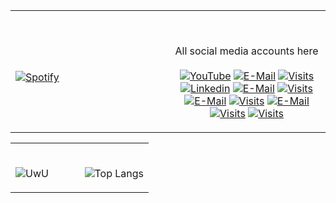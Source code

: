 <table width="100%"> 
  <tr>
  <td width="50%">
      
&nbsp; <br> [![Spotify](https://novatorem-blond-omega.vercel.app/api/spotify)](https://open.spotify.com/user/xr3b4ocme24xp1b5cocgarfjw?si=w8OnZ5BtTlijNGQsFP9x9A)

  </td>
  <td width="50%">

<br><p align="center">All social media accounts here<br><br>
  [![YouTube](https://cdn.discordapp.com/attachments/818520249959579668/818520330612113429/Adsz.png)](https://www.youtube.com/channel/UC5G7NOZXSzwWOoD7v5UQeYg)
   [![E-Mail](https://cdn.discordapp.com/attachments/818520249959579668/818520546874097745/Adsz_1.png)](http://www.stonksx.tk/)
  [![Visits](https://cdn.discordapp.com/attachments/818520249959579668/818521051939864686/Adsz.png)](https://www.twitch.tv/zeqraen)
   [![Linkedin](https://cdn.discordapp.com/attachments/818520249959579668/818522458290257960/Adsz.png)](https://discord.gg/7v9ttXc6nK)
   [![E-Mail](https://cdn.discordapp.com/attachments/818520249959579668/818522827539611699/Adsz.png)](https://soundcloud.com/zeqraen)
  [![Visits](https://cdn.discordapp.com/attachments/818520249959579668/818522931239452722/Adsz_1.png)](https://www.reddit.com/user/ZeqraeN)
   [![E-Mail](https://cdn.discordapp.com/attachments/818520249959579668/818523166543708190/Adsz.png)](https://open.spotify.com/user/xr3b4ocme24xp1b5cocgarfjw?si=GqjyQ0d_R7eoLAt0tZeJLQ)
  [![Visits](https://cdn.discordapp.com/attachments/818520249959579668/818523247540437052/Adsz_1.png)](https://github.com/novatorem)
     [![E-Mail](https://cdn.discordapp.com/attachments/818520249959579668/818523482606141460/Adsz_1.png)](https://mailhide.io/e/5ck1H)
  [![Visits](https://cdn.discordapp.com/attachments/818520249959579668/818523484081618954/Adsz.png)](https://github.com/novatorem)
    [![Visits](https://cdn.discordapp.com/attachments/818520249959579668/818523052270682122/Adsz.png)](https://github.com/novatorem)

</p>
  </td>
  </table>
  
  <table width="100%"> 
  <tr>
  <td width="50%">
      
<br>![UwU](https://github-readme-stats.vercel.app/api?username=zeqraen&show_icons=true&theme=tokyonight)




  <td width="50%">


<br>![Top Langs](https://github-readme-stats.vercel.app/api/top-langs/?username=zeqraen&layout=compact&theme=tokyonight)








</p>
  </td>
  </table>
  


[//]: <> (The `&nbsp;` is to have Aphelion take up more space)
[//]: <> (Old Visits: https://badges.pufler.dev/visits/novatorem/novatorem?logo=GitHub&label=github%20visits&color=336699&logoColor=white&style=flat-square)

